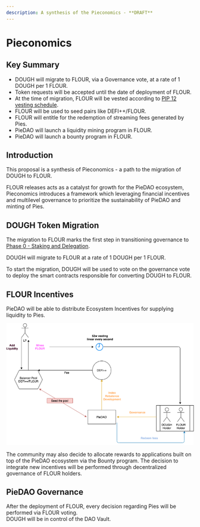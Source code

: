 ```yaml
---
description: A synthesis of the Pieconomics - **DRAFT**
---
```


# Pieconomics

## Key Summary <a id="key-summary"></a>

* DOUGH will migrate to FLOUR, via a Governance vote, at a rate of 1 DOUGH per 1 FLOUR.
* Token requests will be accepted until the date of deployment of FLOUR.
* At the time of migration, FLOUR will be vested according to [PIP 12 vesting schedule](pip-11-phase-0-staking-and-delegation.md).
* FLOUR will be used to seed pairs like DEFI++/FLOUR.
* FLOUR will entitle for the redemption of streaming fees generated by Pies.
* PieDAO will launch a liquidity mining program in FLOUR.
* PieDAO will launch a bounty program in FLOUR.

## Introduction <a id="introduction"></a>

This proposal is a synthesis of Pieconomics - a path to the migration of DOUGH to FLOUR.

FLOUR releases acts as a catalyst for growth for the PieDAO ecosystem, Pieconomics introduces a  framework which leveraging financial incentives and multilevel governance to prioritize the sustainability of PieDAO and minting of Pies.

## DOUGH Token Migration <a id="aave-token-migration"></a>

The migration to FLOUR marks the first step in transitioning governance to [Phase 0 - Staking and Delegation](pip-11-phase-0-staking-and-delegation.md).

DOUGH will migrate to FLOUR at a rate of 1 DOUGH per 1 FLOUR.

To start the migration, DOUGH will be used to vote on the governance vote to deploy the smart contracts responsible for converting DOUGH to FLOUR.

## FLOUR Incentives <a id="aave-incentives"></a>

PieDAO will be able to distribute Ecosystem Incentives for supplying liquidity to Pies.  


![Example: Pies Liquidity mining](../.gitbook/assets/how-pies-accrue-value-for-dao-holders.png)

  
The community may also decide to allocate rewards to applications built on top of the PieDAO ecosystem via the Bounty program. The decision to integrate new incentives will be performed through decentralized governance of FLOUR holders.

## PieDAO Governance

After the deployment of FLOUR, every decision regarding Pies will be performed via FLOUR voting.  
DOUGH will be in control of the DAO Vault.[  
](https://docs.aave.com/aavenomics/flashpaper#aave-staking)

